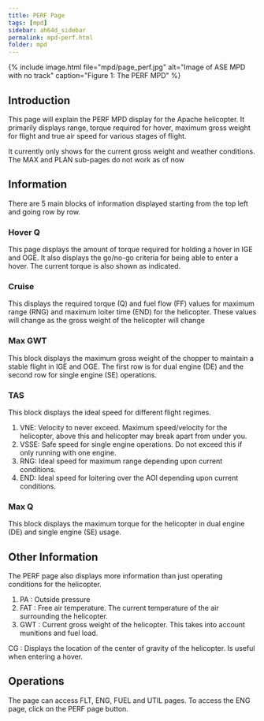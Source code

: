 ```yaml
---
title: PERF Page
tags: [mpd]
sidebar: ah64d_sidebar
permalink: mpd-perf.html
folder: mpd
---
```


{% include image.html file="mpd/page_perf.jpg" alt="Image of ASE MPD with no track" caption="Figure 1: The PERF MPD" %}

## Introduction

This page will explain the PERF MPD display for the Apache helicopter. It primarily displays range, torque required for hover, maximum gross weight for flight and true air speed for various stages of flight.

It currently only shows for the current gross weight and weather conditions. The MAX and PLAN sub-pages do not work as of now

## Information
There are 5 main blocks of information displayed starting from the top left and going row by row.

### Hover Q
This page displays the amount of torque required for holding a hover in IGE and OGE. It also displays the go/no-go criteria for being able to enter a hover. The current torque is also shown as indicated.

### Cruise
This displays the required torque (Q) and fuel flow (FF) values for maximum range (RNG) and maximum loiter time (END) for the helicopter. These values will change as the gross weight of the helicopter will change

### Max GWT
This block displays the maximum gross weight of the chopper to maintain a stable flight in IGE and OGE. The first row is for dual engine (DE) and the second row for single engine (SE) operations.

### TAS
This block displays the ideal speed for different flight regimes.
1. VNE: Velocity to never exceed. Maximum speed/velocity for the helicopter, above this and helicopter may break apart from under you.
2. VSSE: Safe speed for single engine operations. Do not exceed this if only running with one engine.
3. RNG: Ideal speed for maximum range depending upon current conditions.
4. END: Ideal speed for loitering over the AOI depending upon current conditions.

### Max Q
This block displays the maximum torque for the helicopter in dual engine (DE) and single engine (SE) usage.

## Other Information
The PERF page also displays more information than just operating conditions for the helicopter.
1. PA : Outside pressure
2. FAT : Free air temperature. The current temperature of the air surrounding the helicopter.
3. GWT : Current gross weight of the helicopter. This takes into account munitions and fuel load.

CG : Displays the location of the center of gravity of the helicopter. Is useful when entering a hover.

## Operations

The page can access FLT, ENG, FUEL and UTIL pages. To access the ENG page, click on the PERF page button.